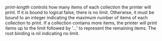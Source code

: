   *print-length* controls how many items of each collection the
  printer will print. If it is bound to logical false, there is no
  limit. Otherwise, it must be bound to an integer indicating the maximum
  number of items of each collection to print. If a collection contains
  more items, the printer will print items up to the limit followed by
  '...' to represent the remaining items. The root binding is nil
  indicating no limit.